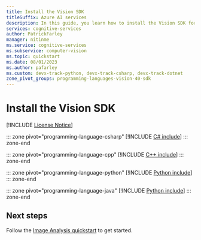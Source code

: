 ```yaml
---
title: Install the Vision SDK
titleSuffix: Azure AI services
description: In this guide, you learn how to install the Vision SDK for your preferred programming language.
services: cognitive-services
author: PatrickFarley
manager: nitinme
ms.service: cognitive-services
ms.subservice: computer-vision
ms.topic: quickstart
ms.date: 08/01/2023
ms.author: pafarley
ms.custom: devx-track-python, devx-track-csharp, devx-track-dotnet
zone_pivot_groups: programming-languages-vision-40-sdk 
---
```


# Install the Vision SDK

[!INCLUDE [License Notice](../includes/setup-sdk/license-notice-sdk.md)]

::: zone pivot="programming-language-csharp"
[!INCLUDE [C# include](../includes/setup-sdk/csharp.md)]
::: zone-end

::: zone pivot="programming-language-cpp"
[!INCLUDE [C++ include](../includes/setup-sdk/cpp.md)]
::: zone-end

::: zone pivot="programming-language-python"
[!INCLUDE [Python include](../includes/setup-sdk/python.md)]
::: zone-end

::: zone pivot="programming-language-java"
[!INCLUDE [Python include](../includes/setup-sdk/java.md)]
::: zone-end

## Next steps

Follow the [Image Analysis quickstart](../quickstarts-sdk/image-analysis-client-library-40.md) to get started.
